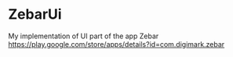 # ZebarUi
My implementation of UI part of the app Zebar https://play.google.com/store/apps/details?id=com.digimark.zebar
